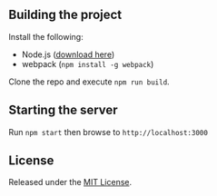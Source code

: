## Building the project

Install the following:
- Node.js ([download here](https://nodejs.org/download/))
- webpack (`npm install -g webpack`)

Clone the repo and execute `npm run build`.

## Starting the server

Run `npm start` then browse to `http://localhost:3000`

## License

Released under the [MIT License](http://www.opensource.org/licenses/MIT).
